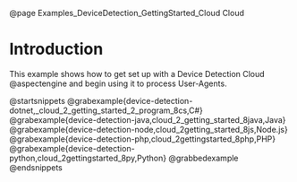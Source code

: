 @page Examples_DeviceDetection_GettingStarted_Cloud Cloud

# Introduction

This example shows how to get set up with a Device Detection Cloud @aspectengine and begin
using it to process User-Agents.

@startsnippets
@grabexample{device-detection-dotnet,_cloud_2_getting_started_2_program_8cs,C#}
@grabexample{device-detection-java,cloud_2_getting_started_8java,Java}
@grabexample{device-detection-node,cloud_2getting_started_8js,Node.js}
@grabexample{device-detection-php,cloud_2gettingstarted_8php,PHP}
@grabexample{device-detection-python,cloud_2gettingstarted_8py,Python}
@grabbedexample
@endsnippets
